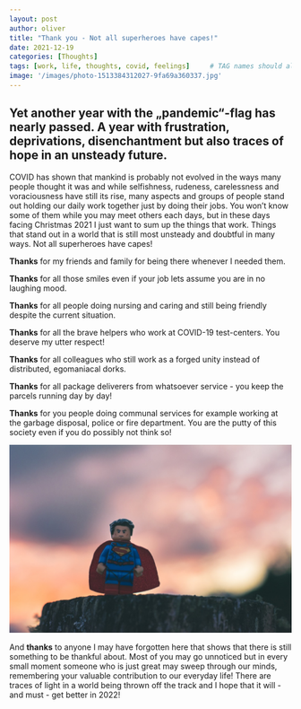 ```yaml
---
layout: post
author: oliver
title: "Thank you - Not all superheroes have capes!"
date: 2021-12-19
categories: [Thoughts]
tags: [work, life, thoughts, covid, feelings]     # TAG names should always be lowercase
image: '/images/photo-1513384312027-9fa69a360337.jpg'
---
```


## Yet another year with the „pandemic“-flag has nearly passed. A year with frustration, deprivations, disenchantment but also traces of hope in an unsteady future.

COVID has shown that mankind is probably not evolved in the ways many people thought it was and while selfishness, rudeness, carelessness and voraciousness have still its rise, many aspects and groups of people stand out holding our daily work together just by doing their jobs. You won’t know some of them while you may meet others each days, but in these days facing Christmas 2021 I just want to sum up the things that work. Things that stand out in a world that is still most unsteady and doubtful in many ways. Not all superheroes have capes!

**Thanks** for my friends and family for being there whenever I needed them.

**Thanks** for all those smiles even if your job lets assume you are  in no laughing mood.

**Thanks** for all people doing nursing and caring and still being friendly despite the current situation.

**Thanks** for all the brave helpers who work at COVID-19 test-centers. You deserve my utter respect!

**Thanks** for all colleagues who still work as a forged unity instead of distributed, egomaniacal dorks.

**Thanks** for all package deliverers from whatsoever service - you keep the parcels running day by day!

**Thanks** for you people doing communal services for example working at the garbage disposal, police or fire department. You are the putty of this society even if you do possibly not think so!

![Photo by Maria Vojtovicova / Unsplash](../images/photo-1513384312027-9fa69a360337.jpg)

And **thanks** to anyone I may have forgotten here that shows that there is still something to be thankful about. Most of you may go unnoticed but in every small moment someone who is just great may sweep through our minds, remembering your valuable contribution to our everyday life! There are traces of light in a world being thrown off the track and I hope that it will - and must - get better in 2022!